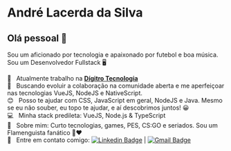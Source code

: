 # André Lacerda da Silva

## Olá pessoal 👋
Sou um aficionado por tecnologia e apaixonado por futebol e boa música.
Sou um Desenvolvedor Fullstack :desktop_computer:

 :office:  &nbsp; Atualmente trabalho na [**Dígitro Tecnologia**](https://www.digitro.com/)
 <br/> :green_heart: &nbsp; Buscando evoluir a colaboração na comunidade aberta e me aperfeiçoar nas tecnologias VueJS, NodeJS e NativeScript. 
 <br/> :blush: &nbsp; Posso te ajudar com CSS, JavaScript em geral, NodeJS e Java. Mesmo se eu não souber, eu topo te ajudar, e aí descobrimos juntos! :grinning:
 <br/> :computer: &nbsp; Minha stack predileta: VueJS, Node.js & TypeScript
 <br/> 💬  &nbsp; Sobre mim: Curto tecnologias, games, PES, CS:GO e seriados. Sou um Flamenguista fanático :black_heart::heart:
 <br/> :email: &nbsp; Entre em contato comigo: [![Linkedin Badge](https://img.shields.io/badge/-andrelacerdas-blue?style=flat-square&logo=Linkedin&logoColor=white&link=https://www.linkedin.com/in/andrelacerdas/)](https://www.linkedin.com/in/andrelacerdas/) 
| 
[![Gmail Badge](https://img.shields.io/badge/-andrelacerdasc@gmail.com-c14438?style=flat-square&logo=Gmail&logoColor=white&link=mailto:andrelacerdasc@gmail.com)](mailto:andrelacerdasc@gmail.com)
